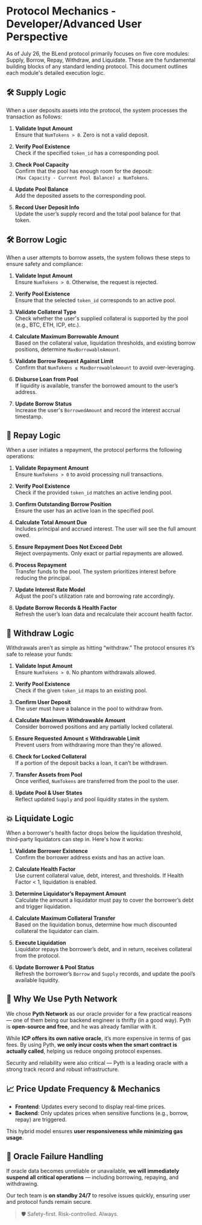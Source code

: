 # Protocol Mechanics - Developer/Advanced User Perspective

As of July 26, the BLend protocol primarily focuses on five core modules: Supply, Borrow, Repay, Withdraw, and Liquidate. These are the fundamental building blocks of any standard lending protocol. This document outlines each module's detailed execution logic.

## 🛠 Supply Logic

When a user deposits assets into the protocol, the system processes the transaction as follows:

1. **Validate Input Amount**  
   Ensure that `NumTokens > 0`. Zero is not a valid deposit.

2. **Verify Pool Existence**  
   Check if the specified `token_id` has a corresponding pool.

3. **Check Pool Capacity**  
   Confirm that the pool has enough room for the deposit:  
   `(Max Capacity - Current Pool Balance) ≥ NumTokens`.

4. **Update Pool Balance**  
   Add the deposited assets to the corresponding pool.

5. **Record User Deposit Info**  
   Update the user’s supply record and the total pool balance for that token.



## 🛠 Borrow Logic

When a user attempts to borrow assets, the system follows these steps to ensure safety and compliance:

1. **Validate Input Amount**  
   Ensure `NumTokens > 0`. Otherwise, the request is rejected.

2. **Verify Pool Existence**  
   Ensure that the selected `token_id` corresponds to an active pool.

3. **Validate Collateral Type**  
   Check whether the user's supplied collateral is supported by the pool (e.g., BTC, ETH, ICP, etc.).

4. **Calculate Maximum Borrowable Amount**  
   Based on the collateral value, liquidation thresholds, and existing borrow positions, determine `MaxBorrowableAmount`.

5. **Validate Borrow Request Against Limit**  
   Confirm that `NumTokens ≤ MaxBorrowableAmount` to avoid over-leveraging.

6. **Disburse Loan from Pool**  
   If liquidity is available, transfer the borrowed amount to the user’s address.

7. **Update Borrow Status**  
   Increase the user's `BorrowedAmount` and record the interest accrual timestamp.



## 🔁 Repay Logic

When a user initiates a repayment, the protocol performs the following operations:

1. **Validate Repayment Amount**  
   Ensure `NumTokens > 0` to avoid processing null transactions.

2. **Verify Pool Existence**  
   Check if the provided `token_id` matches an active lending pool.

3. **Confirm Outstanding Borrow Position**  
   Ensure the user has an active loan in the specified pool.

4. **Calculate Total Amount Due**  
   Includes principal and accrued interest. The user will see the full amount owed.

5. **Ensure Repayment Does Not Exceed Debt**  
   Reject overpayments. Only exact or partial repayments are allowed.

6. **Process Repayment**  
   Transfer funds to the pool. The system prioritizes interest before reducing the principal.

7. **Update Interest Rate Model**  
   Adjust the pool's utilization rate and borrowing rate accordingly.

8. **Update Borrow Records & Health Factor**  
   Refresh the user’s loan data and recalculate their account health factor.



## 🧾 Withdraw Logic

Withdrawals aren’t as simple as hitting “withdraw.” The protocol ensures it’s safe to release your funds:

1. **Validate Input Amount**  
   Ensure `NumTokens > 0`. No phantom withdrawals allowed.

2. **Verify Pool Existence**  
   Check if the given `token_id` maps to an existing pool.

3. **Confirm User Deposit**  
   The user must have a balance in the pool to withdraw from.

4. **Calculate Maximum Withdrawable Amount**  
   Consider borrowed positions and any partially locked collateral.

5. **Ensure Requested Amount ≤ Withdrawable Limit**  
   Prevent users from withdrawing more than they're allowed.

6. **Check for Locked Collateral**  
   If a portion of the deposit backs a loan, it can’t be withdrawn.

7. **Transfer Assets from Pool**  
   Once verified, `NumTokens` are transferred from the pool to the user.

8. **Update Pool & User States**  
   Reflect updated `Supply` and pool liquidity states in the system.



## 💥 Liquidate Logic

When a borrower's health factor drops below the liquidation threshold, third-party liquidators can step in. Here's how it works:

1. **Validate Borrower Existence**  
   Confirm the borrower address exists and has an active loan.

2. **Calculate Health Factor**  
   Use current collateral value, debt, interest, and thresholds. If Health Factor < 1, liquidation is enabled.

3. **Determine Liquidator’s Repayment Amount**  
   Calculate the amount a liquidator must pay to cover the borrower’s debt and trigger liquidation.

4. **Calculate Maximum Collateral Transfer**  
   Based on the liquidation bonus, determine how much discounted collateral the liquidator can claim.

5. **Execute Liquidation**  
   Liquidator repays the borrower’s debt, and in return, receives collateral from the protocol.

6. **Update Borrower & Pool Status**  
   Refresh the borrower’s `Borrow` and `Supply` records, and update the pool’s available liquidity.



## 🧠 Why We Use Pyth Network

We chose **Pyth Network** as our oracle provider for a few practical reasons — one of them being our backend engineer is thrifty (in a good way). Pyth is **open-source and free**, and he was already familiar with it.

While **ICP offers its own native oracle**, it’s more expensive in terms of gas fees. By using Pyth, **we only incur costs when the smart contract is actually called**, helping us reduce ongoing protocol expenses.

Security and reliability were also critical — Pyth is a leading oracle with a strong track record and robust infrastructure.



## 📈 Price Update Frequency & Mechanics

- **Frontend**: Updates every second to display real-time prices.  
- **Backend**: Only updates prices when sensitive functions (e.g., borrow, repay) are triggered.

This hybrid model ensures **user responsiveness while minimizing gas usage**.



## 🚨 Oracle Failure Handling

If oracle data becomes unreliable or unavailable, **we will immediately suspend all critical operations** — including borrowing, repaying, and withdrawing.

Our tech team is **on standby 24/7** to resolve issues quickly, ensuring user and protocol funds remain secure.

> 🛡️ Safety-first. Risk-controlled. Always.
